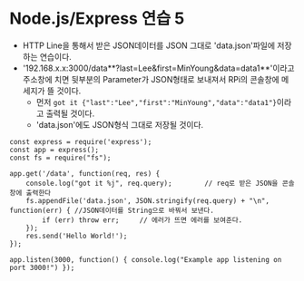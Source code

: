 Node.js/Express 연습 5 
=======================

* HTTP Line을 통해서 받은 JSON데이터를 JSON 그대로 'data.json'파일에 저장하는 연습이다.
* '192.168.x.x:3000/data**?last=Lee&first=MinYoung&data=data1**'이라고 주소창에 치면 뒷부분의 Parameter가 JSON형태로 보내져서 RPi의 콘솔창에 메세지가 뜰 것이다.
	* 먼저 `got it {"last":"Lee","first":"MinYoung","data":"data1"}`이라고 출력될 것이다.
	* 'data.json'에도 JSON형식 그대로 저장될 것이다.

~~~
const express = require('express');
const app = express();
const fs = require("fs");

app.get('/data', function(req, res) {
	console.log("got it %j", req.query);		// req로 받은 JSON을 콘솔창에 출력한다
	fs.appendFile('data.json', JSON.stringify(req.query) + "\n", function(err) { //JSON데이터를 String으로 바꿔서 보낸다.
		if (err) throw err;		// 에러가 뜨면 에러를 보여준다.
	});
	res.send('Hello World!');
});

app.listen(3000, function() { console.log("Example app listening on port 3000!") });
~~~
